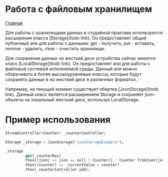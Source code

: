 # Работа с файловым хранилищем

[Главная](../main.md)

Для работы с хранилищами данных в студийной практике используются расширения класса [Storage](todo link).
Он предоставляет общий публичный апи для работы с данными: get - получить, put - вставить, remove - удалить, 
clear - очистить хранилище.

Для сохранения данных на жесткий диск устройства сейчас имеется класс [LocalStorage](todo link).
Он предоставляет апи для работы с файловой системой исполняемой среды. Данный апи можно оборачивать
в более высокоуровневые классы, которые будут сохранять данные в на жесткий диск в различных форматах.

Например, на текущий момент существует обертка [JsonStorage](todo link).
Данный класс является расширением Storage и сохраняет json-объекты на локальный жесткий диск, используя
LocalStorage.

# Пример использования

```dart
StreamController<Counter> _counterController;

Storage _storage = JsonStorage("jsonStorageExample");

_storage
        .get(_counterKey)
        .then((json) => json == null ? Counter() : Counter.fromJson(json))
        .then((counter) => _currentValue = counter)
        .then(_counterController.add);
```